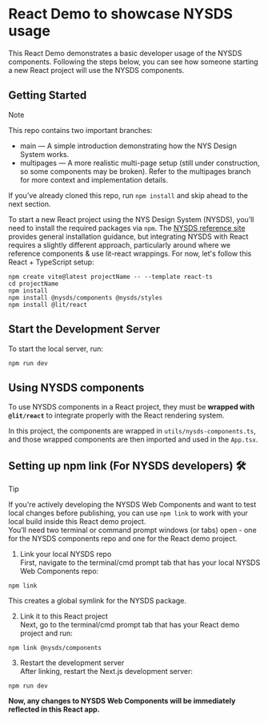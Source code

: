 # React Demo to showcase NYSDS usage
This React Demo demonstrates a basic developer usage of the NYSDS components. 
Following the steps below, you can see how someone starting a new React project will use the NYSDS components.

## Getting Started
> [!NOTE]
> This repo contains two important branches:
> - main — A simple introduction demonstrating how the NYS Design System works.
> - multipages — A more realistic multi-page setup (still under construction, so some components may be broken). Refer to the multipages branch for more context and implementation details.
> 
> If you’ve already cloned this repo, run `npm install` and skip ahead to the next section.

To start a new React project using the NYS Design System (NYSDS), you’ll need to install the required packages via `npm`. The [NYSDS reference site](https://designsystem.ny.gov/getting-started/developers/) provides general installation guidance, but integrating NYSDS with React requires a slightly different approach, particularly around where we reference components & use lit-react wrappings. For now, let's follow this React + TypeScript setup:

```
npm create vite@latest projectName -- --template react-ts
cd projectName
npm install
npm install @nysds/components @nysds/styles
npm install @lit/react
```

## Start the Development Server
To start the local server, run:
```
npm run dev
```

## Using NYSDS components
To use NYSDS components in a React project, they must be **wrapped with `@lit/react`** to integrate properly with the React rendering system. 

In this project, the components are wrapped in `utils/nysds-components.ts`, and those wrapped components are then imported and used in the `App.tsx`.


## Setting up npm link (For NYSDS developers) 🛠️
> [!Tip]
> If you're actively developing the NYSDS Web Components and want to test local changes before publishing, you can use `npm link` to work with your local build inside this React demo project. \
> You’ll need two terminal or command prompt windows (or tabs) open - one for the NYSDS components repo and one for the React demo project.


1. Link your local NYSDS repo \
First, navigate to the terminal/cmd prompt tab that has your local NYSDS Web Components repo:
```
npm link
```
This creates a global symlink for the NYSDS package.

2. Link it to this React project \
Next, go to the terminal/cmd prompt tab that has your React demo project and run:
```
npm link @nysds/components
```

3. Restart the development server \
After linking, restart the Next.js development server:
```
npm run dev
```

**Now, any changes to NYSDS Web Components will be immediately reflected in this React app.**
